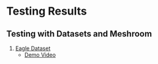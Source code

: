 # Testing Results

## Testing with Datasets and Meshroom
1. [Eagle Dataset](https://support.pix4d.com/hc/en-us/articles/360000235126) 
    - [Demo Video](https://youtu.be/RUjHu1pxIZw)
